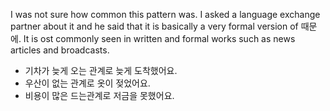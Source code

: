 I was not sure how common this pattern was. I asked a language exchange partner about it and he said that it is basically a very formal version of 때문에. It is ost commonly seen in written and formal works such as news articles and broadcasts.

 - 기차가 늦게 오는 관계로 늦게 도착했어요.
 - 우산이 없는 관계로 옷이 젖었어요.
 - 비용이 많은 드는관계로 저금을 못했어요.